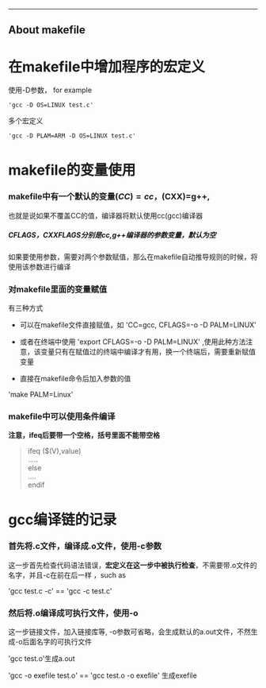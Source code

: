 ----
About makefile
----

# 在makefile中增加程序的宏定义

使用-D参数， for example

	'gcc -D OS=LINUX test.c'

多个宏定义

	'gcc -D PLAM=ARM -D OS=LINUX test.c'



# makefile的变量使用

### makefile中有一个默认的变量$(CC)=cc ，$(CXX)=g++,

也就是说如果不覆盖CC的值，编译器将默认使用cc(gcc)编译器

##### CFLAGS，CXXFLAGS分别是cc,g++编译器的参数变量，默认为空

如果要使用参数，需要对两个参数赋值，那么在makefile自动推导规则的时候，将使用该参数进行编译

### 对makefile里面的变量赋值

有三种方式

* 可以在makefile文件直接赋值，如 'CC=gcc, CFLAGS=-o -D PALM=LINUX'

* 或者在终端中使用 'export CFLAGS=-o -D PALM=LINUX' ,使用此种方法注意，该变量只有在赋值过的终端中编译才有用，换一个终端后，需要重新赋值变量

* 直接在makefile命令后加入参数的值

'make PALM=Linux'

### makefile中可以使用条件编译

**注意，ifeq后要带一个空格，括号里面不能带空格**
>ifeq ($(V),value)  
	.....  
else  
	....  
endif  




# gcc编译链的记录

### 首先将.c文件，编译成.o文件，使用-c参数

这一步首先检查代码语法错误，**宏定义在这一步中被执行检查**，不需要带.o文件的名字，并且-c在前在后一样 ，such as

'gcc test.c -c' == 'gcc -c test.c'

### 然后将.o编译成可执行文件，使用-o

这一步链接文件，加入链接库等, -o参数可省略，会生成默认的a.out文件，不然生成-o后面名字的可执行文件

'gcc test.o'生成a.out

'gcc -o exefile test.o' == 'gcc test.o -o exefile' 生成exefile



